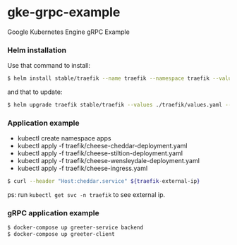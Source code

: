 # gke-grpc-example
Google Kubernetes Engine gRPC Example

### Helm installation

Use that command to install:
```bash
$ helm install stable/traefik --name traefik --namespace traefik --values ./traefik/values.yaml
```

and that to update:
```bash
$ helm upgrade traefik stable/traefik --values ./traefik/values.yaml --wait
```

### Application example

- kubectl create namespace apps
- kubectl apply -f traefik/cheese-cheddar-deployment.yaml
- kubectl apply -f traefik/cheese-stiltion-deployment.yaml
- kubectl apply -f traefik/cheese-wensleydale-deployment.yaml
- kubectl apply -f traefik/cheese-ingress.yaml

```bash
$ curl --header "Host:cheddar.service" ${traefik-external-ip}
```
ps: run `kubectl get svc -n traefik` to see external ip.


### gRPC application example

```bash
$ docker-compose up greeter-service backend
$ docker-compose up greeter-client
```
